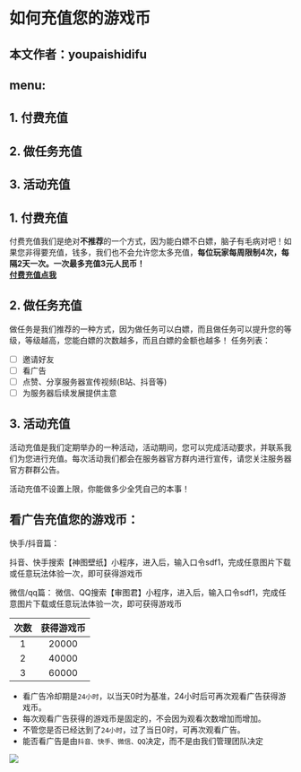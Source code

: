 # 如何充值您的游戏币
## 本文作者：youpaishidifu
## menu:
## 1. 付费充值
## 2. 做任务充值
## 3. 活动充值

## 1. 付费充值
付费充值我们是绝对**不推荐**的一个方式，因为能白嫖不白嫖，脑子有毛病对吧！如果您非得要充值，钱多，我们也不会允许您太多充值，**每位玩家每周限制4次，每隔2天一次。一次最多充值3元人民币！**<br>
**[付费充值点我](https://qun.ypshidifu.cn/cz)**

## 2. 做任务充值
做任务是我们推荐的一种方式，因为做任务可以白嫖，而且做任务可以提升您的等级，等级越高，您能白嫖的次数越多，而且白嫖的金额也越多！
任务列表：
- [ ] 邀请好友
- [ ] 看广告
- [ ] 点赞、分享服务器宣传视频(B站、抖音等)
- [ ] 为服务器后续发展提供主意
  
## 3. 活动充值
活动充值是我们定期举办的一种活动，活动期间，您可以完成活动要求，并联系我们为您进行充值。每次活动我们都会在服务器官方群内进行宣传，请您关注服务器官方群群公告。

活动充值不设置上限，你能做多少全凭自己的本事！

## 看广告充值您的游戏币：
快手/抖音篇：

抖音、快手搜索【神图壁纸】小程序，进入后，输入口令sdf1，完成任意图片下载或任意玩法体验一次，即可获得游戏币

微信/qq篇：
微信、QQ搜索【审图君】小程序，进入后，输入口令sdf1，完成任意图片下载或任意玩法体验一次，即可获得游戏币

| 次数 | 获得游戏币 |
| :---: | :---: |
| 1 | 20000 |
| 2  | 40000  |
| 3 |  60000  |

- 看广告冷却期是`24小时`，以当天0时为基准，24小时后可再次观看广告获得游戏币。
- 每次观看广告获得的游戏币是固定的，不会因为观看次数增加而增加。
- 不管您是否已经达到了`24小时`，过了当日0时，可再次观看广告。
- 能否看广告是由`抖音、快手、微信、QQ`决定，而不是由我们管理团队决定

![](https://img.ypshidifu.cn/LightPicture/2024/09/442c2de8e8e5d522.jpg)
